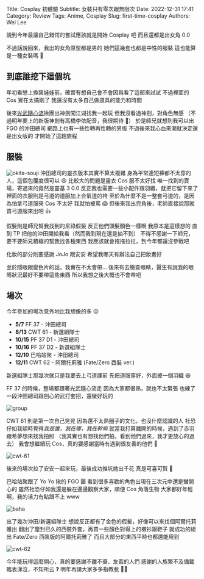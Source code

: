 Title: Cosplay 初體驗
Subtitle: 女裝只有零次跟無限次
Date: 2022-12-31 17:41
Category: Review
Tags: Anime, Cosplay
Slug: first-time-cosplay
Authors: Wei Lee

說到今年最讓自己錯愕的嘗試應該就是開始 Cosplay 吧
而且還都是出女角 0.0

<!--more-->

不過話說回來，我出的女角原型都是男的
她們這幾套也都是中性的服裝
這也能算是一種女裝嗎 🤔

## 到底誰挖下這個坑

年初看戀上換裝娃娃前，確實有想自己會不會因爲看了這部來試試
不過裡面的 Cos 實在太搞剛了
我還沒有太多自己做道具的能力和時間

後來[光武隨心流](https://www.facebook.com/profile.php?id=100082569694264)揪團出神劍闖江湖找我一起玩
但我沒看過神劍，對角色無感
（不過明年要上的新版神劍有高橋李依配音，我很期待 👀）
於是師兄就想到我可以出 FGO 的沖田總司
網路上也有一些性轉再性轉的男版
不過後來我心血來潮就決定還是出女版的
才開始了這趟旅程

## 服裝

![okita-souji](/images/post-images/2022-first-time-cosplay/okita-souji.jpg)
沖田總司的靈衣版本其實不算太複雜
身為平常連短褲都不太穿的人，這個包覆度很可以 😆
比較大的問題是靈衣 Cos 服不太好找
唯一找到的賣場，寄過來的竟然是靈基 3 0.0
反正我也需要一些小配件跟羽織，就把它留下來了
裡面的衣服則是弓道的道服加上合氣道的袴
至於為什麼不是一整套弓道的，是因為怕拿弓道服來 Cos 不太好
我就怕被罵 😱
但後來我出完角後，老師直接說那就買弓道服來出吧 👍

假髮則是師兄幫我找到的尼祿假髮
反正他們頭髮顏色一樣啊
我原本是這樣想的
直到 TP 把他的沖田開給我看（然而我到現在還是抽不到）
不得不感謝一下師兄，要不要師兄積極的幫我找各種東西
我應該就會拖拖拉拉，到今年都還沒參戰吧

化妝的部分則要感謝 JoJo 跟安安
希望我哪天有辦法自己把妝畫好

至於隱眼跟變色片的話，我實在不太會帶...
後來有去檢查眼睛，醫生有說我的眼睛狀況最好不要帶這些東西
所以我想之後大概也不會帶吧

## 場次

今年參加的場次意外地比我想像的多 😲

* **5/7** FF 37 - 沖田總司
* **8/13** CWT 61 - 新選組隊士
* **10/15** PF 37 D1 - 沖田總司
* **10/16** PF 37 D2 - 新選組隊士
* **12/10** 巴哈站聚 - 沖田總司
* **12/11** CWT 62 - 阿爾托莉雅 (Fate/Zero 西裝 ver.)

新選組隊士那幾次就只是我要去上弓道課前
先把道服穿好，外面披一個羽織 😆

FF 37 的時候，整場都跟著光武隨心流走
因為大家都很熟，就也不太緊張
也練了一段沖田總司跟劍心的武打套招，還蠻好玩的

![group](/images/post-images/2022-first-time-cosplay/group.jpg)

CWT 61 則是第一次自己晃晃
因為還不太熟圈子的文化，也沒什麼認識的人
社恐仔如我頓時覺得*我是誰，我在哪，我在幹嘛*
就當我打算離開的時候，遇到了赤羽跟希夢想來找我拍照
（我其實也有想找他們拍，看到他們過來，我才更放心的過去）
我會想繼續玩 Cos，真的要感謝當時有遇到很友善的他們 🙏

![cwt-61](/images/post-images/2022-first-time-cosplay/cwt-61.jpg)

後來的場次拉了安安一起來玩，最後成功推坑她出千花
真是可喜可賀 🎉

巴哈站聚跟了 Yo Yo 揪的 FGO 團
看到很多喜歡的角色出現在三次元中還是蠻開心的
雖然社恐仔如我還是躲在邊邊觀察大家，順便 Cos 角落生物
大家都好年輕啊，我的活力有點跟不上 www

![baha](/images/post-images/2022-first-time-cosplay/baha.jpg)

出了幾次沖田/新選組隊士
想說反正都有了金色的假髮，好像可以來找個阿爾托莉雅出
翻出了塵封已久的西裝外套，再買一些顏色對得上的襯衫跟鞋子
就成功的組出 Fate/Zero 西裝版的阿爾托莉雅了
而且大部分的東西平時也都還能用到

![cwt-62](/images/post-images/2022-first-time-cosplay/cwt-62.jpg)

今年能玩得這麼開心，真的要感謝不離不棄、友善的人們
感謝的人族繁不及備載
臨表涕泣，不知所云 ❓
明年再請大家多多指教惹 🙇‍♂️
